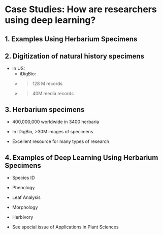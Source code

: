 # Case Studies: How are researchers using deep learning?

## 1. Examples Using Herbarium Specimens


## 2. Digitization of natural history specimens

   * In US: 
      * iDigBio:	
       * > 128 M records 
       * > 40M media records


## 3. Herbarium specimens

  * 400,000,000 worldwide in 3400 herbaria

  * In iDigBio, >30M images of specimens

  * Excellent resource for many types of research
 

## 4. Examples of Deep Learning Using Herbarium Specimens

  * Species ID

  * Phenology
 
  * Leaf Analysis

  * Morphology

  * Herbivory

  * See special issue of Applications in Plant Sciences







